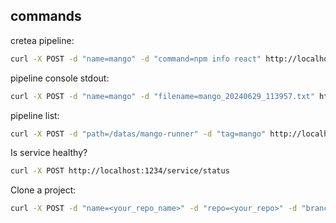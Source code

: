 ## commands

cretea pipeline:
```bash
curl -X POST -d "name=mango" -d "command=npm info react" http://localhost:1234/pipeline/create
```

pipeline console stdout:
```bash
curl -X POST -d "name=mango" -d "filename=mango_20240629_113957.txt" http://localhost:1234/pipeline/stdout
```

pipeline list:
```bash
curl -X POST -d "path=/datas/mango-runner" -d "tag=mango" http://localhost:1234/pipeline/list
```

Is service healthy?
```bash
curl -X POST http://localhost:1234/service/status
```

Clone a project:
```bash
curl -X POST -d "name=<your_repo_name>" -d "repo=<your_repo>" -d "branch=<your_repo_branch_name>" -d "user=<your_username>" -d "pwd=<your_pwd>" http://localhost:1234/git/clone
```

